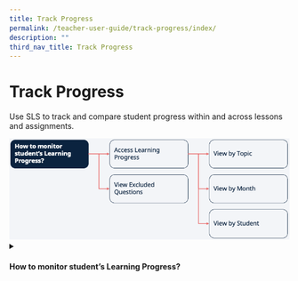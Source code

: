 ```yaml
---
title: Track Progress
permalink: /teacher-user-guide/track-progress/index/
description: ""
third_nav_title: Track Progress
---
```

<h1>Track Progress</h1>
<p>Use SLS to track and compare student progress within and across lessons and assignments.</p>

<img src="/images/2Teacher/Flow-TrackProgress.png">

<details>
 <summary><h4>How to monitor student’s Learning Progress?</h4></summary>
<ul>
    <li><a href="/teacher-user-guide/track-progress/access-learning-progress/" target="_blank">(1) Access Learning Progress</a></li>
    <li><a href="/teacher-user-guide/track-progress/view-by-topic/" target="_blank">(2a) View by Topic</a></li>
    <li><a href="/teacher-user-guide/track-progress/view-by-month/" target="_blank">(2b) View by Month</a></li>
    <li><a href="/teacher-user-guide/track-progress/view-by-student/" target="_blank">(2c) View by Student</a></li>
    <li><a href="/teacher-user-guide/track-progress/view-excluded-questions/" target="_blank">View Excluded Questions</a></li>
  </ul>
</details>